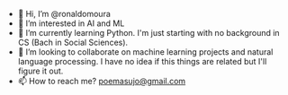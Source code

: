 - 👋 Hi, I’m @ronaldomoura
- 👀 I’m interested in AI and ML
- 🌱 I’m currently learning Python. I'm just starting with no background in CS (Bach in Social Sciences).
- 💞️ I’m looking to collaborate on machine learning projects and natural language processing. I have no idea if this things are related but I'll figure it out.
- 📫 How to reach me? poemasujo@gmail.com

<!---
ronaldomoura/ronaldomoura is a ✨ special ✨ repository because its `README.md` (this file) appears on your GitHub profile.
You can click the Preview link to take a look at your changes.
--->

